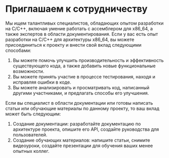 # Приглашаем к сотрудничеству

Мы ищем талантливых специалистов, обладающих опытом разработки на C/C++, включая умение работать с ассемблером для x86_64, а также экспертов в области документирования.
Если у вас есть опыт разработки на C/C++ для архитектуры x86_64, вы можете присоединиться к проекту и внести свой вклад следующими способами:

1. Вы можете помочь улучшить производительность и эффективность существующего кода, а также добавить новые функциональные возможности.
2. Вы можете принять участие в процессе тестирования, находя и исправляя ошибки в коде.
3. Вы можете анализировать и просматривать код, написанный другими участниками, и предлагать способы его улучшения.

Если вы специалист в области документации или готовы написать статьи или обучающие материалы по данному проекту, то ваш вклад может быть следующим:

1. Создание документации: разработайте документацию по архитектуре проекта, опишите его API, создайте руководства для пользователей.
2. Создание обучающих материалов: напишите статьи, снимите видеоуроки, создайте презентации для обучения ваших менее опытных коллег.
